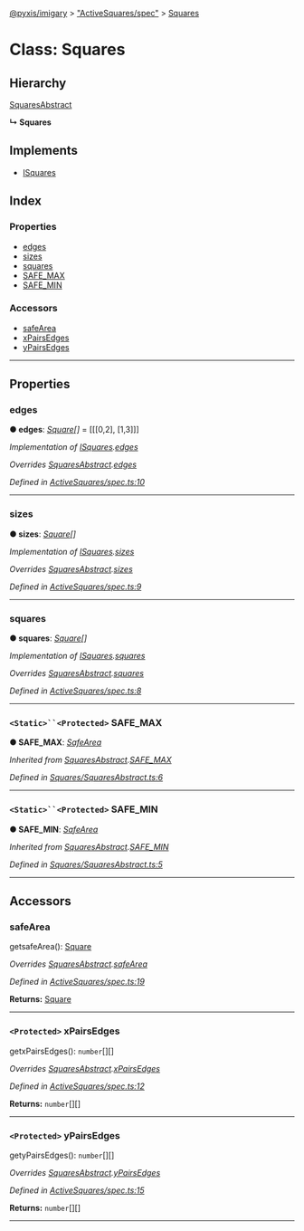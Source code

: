[@pyxis/imigary](../README.md) > ["ActiveSquares/spec"](../modules/_activesquares_spec_.md) > [Squares](../classes/_activesquares_spec_.squares.md)

# Class: Squares

## Hierarchy

 [SquaresAbstract](_squares_squaresabstract_.squaresabstract.md)

**↳ Squares**

## Implements

* [ISquares](../interfaces/_squares_types_.isquares.md)

## Index

### Properties

* [edges](_activesquares_spec_.squares.md#edges)
* [sizes](_activesquares_spec_.squares.md#sizes)
* [squares](_activesquares_spec_.squares.md#squares)
* [SAFE_MAX](_activesquares_spec_.squares.md#safe_max)
* [SAFE_MIN](_activesquares_spec_.squares.md#safe_min)

### Accessors

* [safeArea](_activesquares_spec_.squares.md#safearea)
* [xPairsEdges](_activesquares_spec_.squares.md#xpairsedges)
* [yPairsEdges](_activesquares_spec_.squares.md#ypairsedges)

---

## Properties

<a id="edges"></a>

###  edges

**● edges**: *[Square](../modules/_squares_types_.md#square)[]* =  [[[0,2], [1,3]]]

*Implementation of [ISquares](../interfaces/_squares_types_.isquares.md).[edges](../interfaces/_squares_types_.isquares.md#edges)*

*Overrides [SquaresAbstract](_squares_squaresabstract_.squaresabstract.md).[edges](_squares_squaresabstract_.squaresabstract.md#edges)*

*Defined in [ActiveSquares/spec.ts:10](https://github.com/creaux/pyxis/blob/10b280f/packages/imigary/src/ActiveSquares/spec.ts#L10)*

___
<a id="sizes"></a>

###  sizes

**● sizes**: *[Square](../modules/_squares_types_.md#square)[]*

*Implementation of [ISquares](../interfaces/_squares_types_.isquares.md).[sizes](../interfaces/_squares_types_.isquares.md#sizes)*

*Overrides [SquaresAbstract](_squares_squaresabstract_.squaresabstract.md).[sizes](_squares_squaresabstract_.squaresabstract.md#sizes)*

*Defined in [ActiveSquares/spec.ts:9](https://github.com/creaux/pyxis/blob/10b280f/packages/imigary/src/ActiveSquares/spec.ts#L9)*

___
<a id="squares"></a>

###  squares

**● squares**: *[Square](../modules/_squares_types_.md#square)[]*

*Implementation of [ISquares](../interfaces/_squares_types_.isquares.md).[squares](../interfaces/_squares_types_.isquares.md#squares)*

*Overrides [SquaresAbstract](_squares_squaresabstract_.squaresabstract.md).[squares](_squares_squaresabstract_.squaresabstract.md#squares)*

*Defined in [ActiveSquares/spec.ts:8](https://github.com/creaux/pyxis/blob/10b280f/packages/imigary/src/ActiveSquares/spec.ts#L8)*

___
<a id="safe_max"></a>

### `<Static>``<Protected>` SAFE_MAX

**● SAFE_MAX**: *[SafeArea](../enums/_squares_types_.safearea.md)*

*Inherited from [SquaresAbstract](_squares_squaresabstract_.squaresabstract.md).[SAFE_MAX](_squares_squaresabstract_.squaresabstract.md#safe_max)*

*Defined in [Squares/SquaresAbstract.ts:6](https://github.com/creaux/pyxis/blob/10b280f/packages/imigary/src/Squares/SquaresAbstract.ts#L6)*

___
<a id="safe_min"></a>

### `<Static>``<Protected>` SAFE_MIN

**● SAFE_MIN**: *[SafeArea](../enums/_squares_types_.safearea.md)*

*Inherited from [SquaresAbstract](_squares_squaresabstract_.squaresabstract.md).[SAFE_MIN](_squares_squaresabstract_.squaresabstract.md#safe_min)*

*Defined in [Squares/SquaresAbstract.ts:5](https://github.com/creaux/pyxis/blob/10b280f/packages/imigary/src/Squares/SquaresAbstract.ts#L5)*

___

## Accessors

<a id="safearea"></a>

###  safeArea

getsafeArea(): [Square](../modules/_squares_types_.md#square)

*Overrides [SquaresAbstract](_squares_squaresabstract_.squaresabstract.md).[safeArea](_squares_squaresabstract_.squaresabstract.md#safearea)*

*Defined in [ActiveSquares/spec.ts:19](https://github.com/creaux/pyxis/blob/10b280f/packages/imigary/src/ActiveSquares/spec.ts#L19)*

**Returns:** [Square](../modules/_squares_types_.md#square)

___
<a id="xpairsedges"></a>

### `<Protected>` xPairsEdges

getxPairsEdges(): `number`[][]

*Overrides [SquaresAbstract](_squares_squaresabstract_.squaresabstract.md).[xPairsEdges](_squares_squaresabstract_.squaresabstract.md#xpairsedges)*

*Defined in [ActiveSquares/spec.ts:12](https://github.com/creaux/pyxis/blob/10b280f/packages/imigary/src/ActiveSquares/spec.ts#L12)*

**Returns:** `number`[][]

___
<a id="ypairsedges"></a>

### `<Protected>` yPairsEdges

getyPairsEdges(): `number`[][]

*Overrides [SquaresAbstract](_squares_squaresabstract_.squaresabstract.md).[yPairsEdges](_squares_squaresabstract_.squaresabstract.md#ypairsedges)*

*Defined in [ActiveSquares/spec.ts:15](https://github.com/creaux/pyxis/blob/10b280f/packages/imigary/src/ActiveSquares/spec.ts#L15)*

**Returns:** `number`[][]

___

